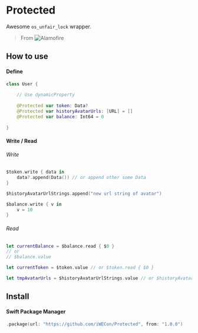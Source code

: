 # Protected

Awesome `os_unfair_lock`  wrapper.

> From ![Alamofire](https://github.com/Alamofire/Alamofire)


## How to use

#### Define

```swift
class User {
    
    // Use dynamicProperty
    
    @Protected var token: Data?
    @Protected var historyAvatarUrls: [URL] = []
    @Protected var balance: Int64 = 0
    
}
```

#### Write / Read

###### Write
```swift
$token.write { data in
    data?.append(Data()) // or append other some Data
}

$historyAvatarUrlStrings.append("new url string of avatar")

$balance.write { v in
    v = 10
}
```
###### Read

```swift
let currentBalance = $balance.read { $0 }
// or
// $balance.value

let currentToken = $token.value // or $token.read { $0 }

let tmpAvatarUrls = $historyAvatarUrlStrings.value // or $historyAvatarUrlStrings.read { $0 }
```


## Install

#### Swift Package Manager

```swift
.package(url: "https://github.com/iWECon/Protected", from: "1.0.0")
```
